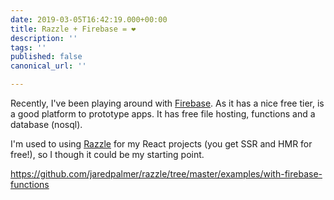 ```yaml
---
date: 2019-03-05T16:42:19.000+00:00
title: Razzle + Firebase = ❤️
description: ''
tags: ''
published: false
canonical_url: ''

---
```

Recently, I've been playing around with [Firebase](https://firebase.google.com/ "Firebase"). As it has a nice free tier, is a good platform to prototype apps. It has free file hosting, functions and a database (nosql).

I'm used to using [Razzle](https://github.com/jaredpalmer/razzle "Razzle Js") for my React projects (you get SSR and HMR for free!), so I though it could be my starting point.

https://github.com/jaredpalmer/razzle/tree/master/examples/with-firebase-functions